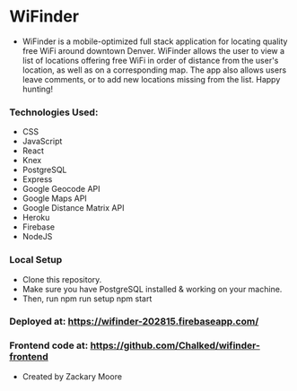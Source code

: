 # WiFinder

- WiFinder is a mobile-optimized full stack application for locating quality free WiFi around downtown Denver. WiFinder allows the user to view a list of locations offering free WiFi in order of distance from the user's location, as well as on a corresponding map. The app also allows users leave comments, or to add new locations missing from the list. Happy hunting!

### Technologies Used:

- CSS
- JavaScript
- React
- Knex
- PostgreSQL
- Express
- Google Geocode API
- Google Maps API
- Google Distance Matrix API
- Heroku
- Firebase
- NodeJS

### Local Setup

- Clone this repository.
- Make sure you have PostgreSQL installed & working on your machine. 
- Then, run 
    npm run setup 
    npm start

### Deployed at: https://wifinder-202815.firebaseapp.com/

### Frontend code at: https://github.com/Chalked/wifinder-frontend

- Created by Zackary Moore